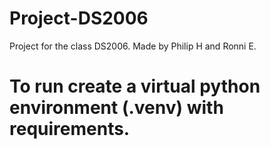# Project-DS2006
Project for the class DS2006. Made by Philip H and Ronni E.

# To run create a virtual python environment (.venv) with requirements.